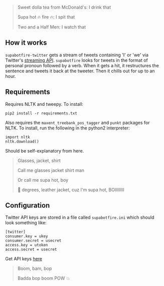 > Sweet dolla tea from McDonald's: I drink that
>
> Supa hot :fire: fire :fire:: I spit that
>
> Two and a Half Men: I watch that

## How it works

`supabotfire-twitter` gets a stream of tweets containing 'I' or 'we' via Twitter's [streaming API](https://dev.twitter.com/streaming/reference/post/statuses/filter). `supabotfire` looks for tweets in the format of personal pronoun followed by a verb. When it gets a hit, it restructures the sentence and tweets it back at the tweeter. Then it chills out for up to an hour.

## Requirements

Requires NLTK and tweepy. To install:

```
pip2 install -r requirements.txt
```

Also requires the `maxent_treebank_pos_tagger` and `punkt` packages for NLTK. To install, run the following in the python2 interpreter:

```
import nltk
nltk.download()

```
Should be self-explanatory from here.

> Glasses, jacket, shirt
>
> Call me glasses jacket shirt man
>
> Or call me supa hot, boy
>
> :100: degrees, leather jacket, cuz I'm supa hot, BOIIIIIIII

## Configuration

Twitter API keys are stored in a file called `supabotfire.ini` which should look something like:

```
[twitter]
consumer.key = ukey
consumer.secret = usecret
access.key = utoken
access.secret = usecret
```

Get API keys [here](https://apps.twitter.com/)

> Boom, bam, bop
>
> Badda bop boom POW :collision:
